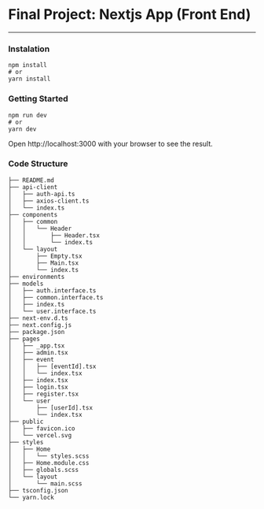 
# Final Project: Nextjs App (Front End)

<hr /> 

### Instalation

```ssh
npm install
# or
yarn install
```


### Getting Started

```ssh
npm run dev
# or
yarn dev
```

Open http://localhost:3000 with your browser to see the result.



### Code Structure

```
├── README.md
├── api-client
│   ├── auth-api.ts
│   ├── axios-client.ts
│   └── index.ts
├── components
│   ├── common
│   │   └── Header
│   │       ├── Header.tsx
│   │       └── index.ts
│   └── layout
│       ├── Empty.tsx
│       ├── Main.tsx
│       └── index.ts
├── environments
├── models
│   ├── auth.interface.ts
│   ├── common.interface.ts
│   ├── index.ts
│   └── user.interface.ts
├── next-env.d.ts
├── next.config.js
├── package.json
├── pages
│   ├── _app.tsx
│   ├── admin.tsx
│   ├── event
│   │   ├── [eventId].tsx
│   │   └── index.tsx
│   ├── index.tsx
│   ├── login.tsx
│   ├── register.tsx
│   └── user
│       ├── [userId].tsx
│       └── index.tsx
├── public
│   ├── favicon.ico
│   └── vercel.svg
├── styles
│   ├── Home
│   │   └── styles.scss
│   ├── Home.module.css
│   ├── globals.scss
│   └── layout
│       └── main.scss
├── tsconfig.json
└── yarn.lock
```